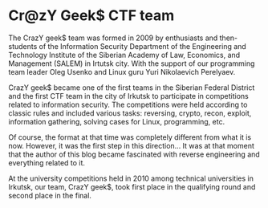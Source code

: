# Cr@zY Geek$ CTF team

The CrazY geek$ team was formed in 2009 by enthusiasts and then-students of the Information Security Department of the Engineering and Technology Institute of the Siberian Academy of Law, Economics, and Management (SALEM) in Irtutsk city. 
With the support of our programming team leader Oleg Usenko and Linux guru Yuri Nikolaevich Perelyaev.

CrazY geek$ became one of the first teams in the Siberian Federal District and the first CTF team in the city of Irkutsk to participate in competitions related to information security. 
The competitions were held according to classic rules and included various tasks: reversing, crypto, recon, exploit, information gathering, solving cases for Linux, programming, etc.

Of course, the format at that time was completely different from what it is now. However, it was the first step in this direction...  It was at that moment that the author of this blog became fascinated with reverse engineering and everything related to it.

At the university competitions held in 2010 among technical universities in Irkutsk, our team, CrazY geek$, took first place in the qualifying round and second place in the final.

<p align="center">
  <img src="https://upload.wikimedia.org/wikipedia/commons/thumb/4/45/Glider.svg />
</p>
